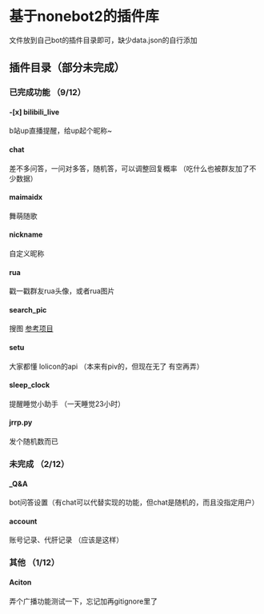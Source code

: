# 基于nonebot2的插件库
 文件放到自己bot的插件目录即可，缺少data.json的自行添加
## 插件目录（部分未完成）

### 已完成功能 （9/12）

#### -[x] bilibili_live 
b站up直播提醒，给up起个昵称~
#### chat 
差不多问答，一问对多答，随机答，可以调整回复概率 （吃什么也被群友加了不少数据）
#### maimaidx 
舞萌随歌
#### nickname 
自定义昵称
#### rua 
戳一戳群友rua头像，或者rua图片
#### search_pic 
搜图 [参考项目](https://github.com/pcrbot/Hoshino-plugin-transplant/tree/master/image)
#### setu 
大家都懂 lolicon的api （本来有piv的，但现在无了 有空再弄）
#### sleep_clock 
提醒睡觉小助手 （一天睡觉23小时）
#### jrrp.py 
发个随机数而已


### 未完成 （2/12）

#### _Q&A
bot问答设置（有chat可以代替实现的功能，但chat是随机的，而且没指定用户）
#### account 
账号记录、代肝记录 （应该是这样）

### 其他 （1/12）

#### Aciton 
弄个广播功能测试一下，忘记加再gitignore里了